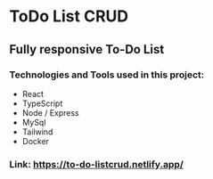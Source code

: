 # ToDo List CRUD

## Fully responsive To-Do List

### Technologies and Tools used in this project: 

- React
- TypeScript
- Node / Express
- MySql
- Tailwind
- Docker

### Link: https://to-do-listcrud.netlify.app/


